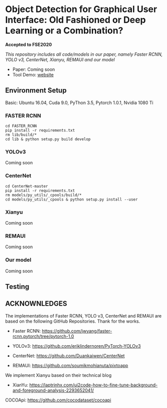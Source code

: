 # Object Detection for Graphical User Interface: Old Fashioned or Deep Learning or a Combination?

**Accepted to FSE2020**

*This repository includes all code/models in our paper, namely Faster RCNN, YOLO v3, CenterNet, Xianyu, REMAUI and our model*

- Paper: Coming soon
- Tool Demo: [website](uied.online)



## Environment Setup

Basic: Ubuntu 16.04, Cuda 9.0, PyThon 3.5, Pytorch 1.0.1, Nvidia 1080 Ti

### FASTER RCNN

```
cd FASTER_RCNN
pip install -r requirements.txt
rm lib/build/*
cd lib & python setup.py build develop
```

### YOLOv3

Coming soon


### CenterNet

```
cd CenterNet-master
pip install -r requirements.txt
rm models/py_utils/_cpools/build/*
cd models/py_utils/_cpools & python setup.py install --user
```

### Xianyu

Coming soon


### REMAUI

Coming soon


### Our model

Coming soon


## Testing




## ACKNOWNLEDGES

The implementations of Faster RCNN, YOLO v3, CenterNet and REMAUI are based on the following GitHub Repositories. Thank for the works.

- Faster RCNN: https://github.com/jwyang/faster-rcnn.pytorch/tree/pytorch-1.0

- YOLOv3: https://github.com/eriklindernoren/PyTorch-YOLOv3

- CenterNet: https://github.com/Duankaiwen/CenterNet

- REMAUI: https://github.com/soumikmohianuta/pixtoapp

We implement Xianyu based on their technical blog

- XianYu: https://laptrinhx.com/ui2code-how-to-fine-tune-background-and-foreground-analysis-2293652041/

COCOApi: https://github.com/cocodataset/cocoapi
